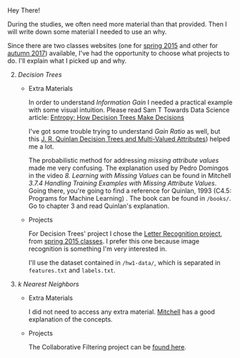 Hey There!

During the studies, we often need more material than that provided. Then I will write down some material I needed to use an why.

Since there are two classes websites (one for [spring 2015](https://courses.cs.washington.edu/courses/cse446/15sp/) and other for [autumn 2017](https://courses.cs.washington.edu/courses/csep546/17au/)) available, I've had the opportunity to choose what projects to do. I'll explain what I picked up and why.

2. _Decision Trees_
    * Extra Materials

        In order to understand _Information Gain_ I needed a practical example with some visual intuition. Please read Sam T Towards Data Science article: [Entropy: How Decision Trees Make Decisions](https://towardsdatascience.com/entropy-how-decision-trees-make-decisions-2946b9c18c8)
    
        I've got some trouble trying to understand _Gain Ratio_ as well, but this [J. R. Quinlan Decision Trees and Multi-Valued Attributes](https://aitopics.org/download/classics:BEBDCE7E)) helped me a lot.
    
        The probabilistic method for addressing _missing attribute values_ made me very confusing. The explanation used by Pedro Domingos in the video _8. Learning with Missing Values_ can be found in Mitchell _3.7.4 Handling Training Examples with Missing Attribute Values_. Going there, you're going to find a reference for Quinlan, 1993 (C4.5: Programs for Machine Learning) . The book can be found in ```/books/```. Go to chapter 3 and read Quinlan's explanation.

    * Projects
    
        For Decision Trees' project I chose the [Letter Recognition project](https://courses.cs.washington.edu/courses/cse446/15sp/assignments/1/hw1.pdf), from [spring 2015 classes](https://courses.cs.washington.edu/courses/cse446/15sp/). I prefer this one because image recognition is something I'm very interested in.

        I'll use the dataset contained in ```/hw1-data/```, which is separated in ```features.txt``` and ```labels.txt```. 

4. _k Nearest Neighbors_
    * Extra Materials

        I did not need to access any extra material. [Mitchell](https://books.google.com.br/books/about/Machine_Learning.html?id=EoYBngEACAAJ&redir_esc=y) has a good explanation of the concepts.

    * Projects

        The Collaborative Filtering project can be [found here](https://courses.cs.washington.edu/courses/csep546/17au/psetwww/2/).              
